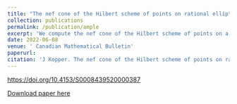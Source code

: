 ```yaml
---
title: "The nef cone of the Hilbert scheme of points on rational elliptic surfaces and the cone conjecture"
collection: publications
permalink: /publication/ample
excerpt: 'We compute the nef cone of the Hilbert scheme of points on a general rational elliptic surface. As a consequence of our computation, we show that the Morrison-Kawamata cone conjecture holds for these nef cones.'
date: 2022-06-08
venue: ' Canadian Mathematical Bulletin'
paperurl:
citation: 'J Kopper. The nef cone of the Hilbert scheme of points on rational elliptic surfaces and the cone conjecture. <i>Canadian Mathematical Bulletin</i> 64 no. 1 (2021), 216--227. '
---
```


https://doi.org/10.4153/S0008439520000387

[Download paper here](http://jmkopper.github.io/files/rational_elliptic.pdf)
